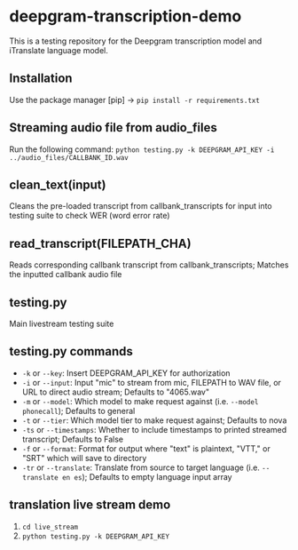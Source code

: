 # deepgram-transcription-demo

This is a testing repository for the Deepgram transcription model and iTranslate language model.

## Installation

Use the package manager [pip] -> `pip install -r requirements.txt`

## Streaming audio file from audio_files

Run the following command:
`python testing.py -k DEEPGRAM_API_KEY -i ../audio_files/CALLBANK_ID.wav`

## clean_text(input)

Cleans the pre-loaded transcript from callbank_transcripts for input into testing suite to check WER (word error rate)

## read_transcript(FILEPATH_CHA)

Reads corresponding callbank transcript from callbank_transcripts; Matches the inputted callbank audio file

## testing.py

Main livestream testing suite

## testing.py commands

- `-k` or `--key`: Insert DEEPGRAM_API_KEY for authorization
- `-i` or `--input`: Input "mic" to stream from mic, FILEPATH to WAV file, or URL to direct audio stream; Defaults to "4065.wav"
- `-m` or `--model`: Which model to make request against (i.e. `--model phonecall`); Defaults to general
- `-t` or `--tier`: Which model tier to make request against; Defaults to nova
- `-ts` or `--timestamps`: Whether to include timestamps to printed streamed transcript; Defaults to False
- `-f` or `--format`: Format for output where "text" is plaintext, "VTT," or "SRT" which will save to directory
- `-tr` or `--translate`: Translate from source to target language (i.e. `--translate en es`); Defaults to empty language input array

## translation live stream demo

1. `cd live_stream`
2. `python testing.py -k DEEPGRAM_API_KEY`
